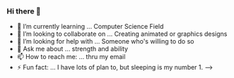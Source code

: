 ### Hi there 👋

- 🌱 I’m currently learning ... Computer Science Field
- 👯 I’m looking to collaborate on ... Creating animated or graphics designs
- 🤔 I’m looking for help with ... Someone who's willing to do so
- 💬 Ask me about ... strength and ability
- 📫 How to reach me: ... thru my email
- ⚡ Fun fact: ... I have lots of plan to, but sleeping is my number 1.
-->

